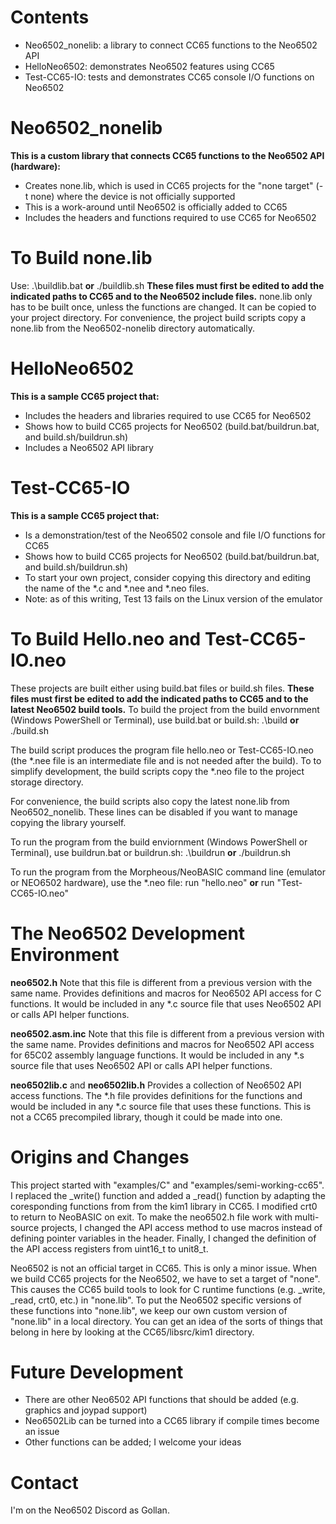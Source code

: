 # Contents
- Neo6502_nonelib: a library to connect CC65 functions to the Neo6502 API
- HelloNeo6502: demonstrates Neo6502 features using CC65
- Test-CC65-IO: tests and demonstrates CC65 console I/O functions on Neo6502

# Neo6502_nonelib
**This is a custom library that connects CC65 functions to the Neo6502 API (hardware):**
- Creates none.lib, which is used in CC65 projects for the "none target" (-t none) where the device is not officially supported
- This is a work-around until Neo6502 is officially added to CC65
- Includes the headers and functions required to use CC65 for Neo6502

# To Build none.lib
Use:
.\buildlib.bat **or** ./buildlib.sh
**These files must first be edited to add the indicated paths to CC65 and to the Neo6502 include files.** 
none.lib only has to be built once, unless the functions are changed. It can be copied to your project directory. For convenience, the project build scripts
copy a none.lib from the Neo6502-nonelib directory automatically.

# HelloNeo6502
**This is a sample CC65 project that:**
- Includes the headers and libraries required to use CC65 for Neo6502
- Shows how to build CC65 projects for Neo6502 (build.bat/buildrun.bat, and build.sh/buildrun.sh)
- Includes a Neo6502 API library

# Test-CC65-IO
**This is a sample CC65 project that:**
- Is a demonstration/test of the Neo6502 console and file I/O functions for CC65
- Shows how to build CC65 projects for Neo6502 (build.bat/buildrun.bat, and build.sh/buildrun.sh)
- To start your own project, consider copying this directory and editing the name of the *.c and *.nee and *.neo files.
- Note: as of this writing, Test 13 fails on the Linux version of the emulator

# To Build Hello.neo and Test-CC65-IO.neo
These projects are built either using build.bat files or build.sh files. **These files must first be edited to add the indicated paths to CC65 and to the latest Neo6502 build tools.** 
To build the project from the build envornment (Windows PowerShell or Terminal), use build.bat or build.sh:
.\build **or** ./build.sh

The build script produces the program file hello.neo or Test-CC65-IO.neo (the *.nee file is an intermediate file and is not needed after the build). To to simplify development,
the build scripts copy the *.neo file to the project storage directory.

For convenience, the build scripts also copy the latest none.lib from Neo6502_nonelib. These lines can be disabled if you want to manage copying the library yourself.

To run the program from the build enviornment (Windows PowerShell or Terminal), use buildrun.bat or buildrun.sh:
.\buildrun **or** ./buildrun.sh

To run the program from the Morpheous/NeoBASIC command line (emulator or NEO6502 hardware), use the *.neo file:
run "hello.neo" **or** run "Test-CC65-IO.neo"


# The Neo6502 Development Environment

**neo6502.h**
Note that this file is different from a previous version with the same name. Provides definitions and macros for Neo6502 API access for C functions. It would be included
in any *.c source file that uses Neo6502 API or calls API helper functions.

**neo6502.asm.inc**
Note that this file is different from a previous version with the same name. Provides definitions and macros for Neo6502 API access for 65C02 assembly language functions. It would be
included in any *.s source file that uses Neo6502 API or calls API helper functions.


**neo6502lib.c** and **neo6502lib.h**
Provides a collection of Neo6502 API access functions. The *.h file provides definitions for the functions and would be included in any *.c source file that uses these functions.
This is not a CC65 precompiled library, though it could be made into one.

# Origins and Changes

This project started with "examples/C" and "examples/semi-working-cc65". I replaced the _write() function and added a _read() function by adapting the coresponding functions
from from the kim1 library in CC65. I modified crt0 to return to NeoBASIC on exit. To make the neo6502.h file work with multi-source projects, I changed the API access method
to use macros instead of defining pointer variables in the header. Finally, I changed the definition of the API access registers from uint16_t to unit8_t.

Neo6502 is not an official target in CC65. This is only a minor issue. When we build CC65 projects for the Neo6502, we have to set a target of "none". This causes the
CC65 build tools to look for C runtime functions (e.g. _write, _read, crt0, etc.) in "none.lib". To put the Neo6502 specific versions of these functions into "none.lib",
we keep our own custom version of "none.lib" in a local directory. You can get an idea of the sorts of things that belong in here by looking at the CC65/libsrc/kim1 directory.

# Future Development

- There are other Neo6502 API functions that should be added (e.g. graphics and joypad support)
- Neo6502Lib can be turned into a CC65 library if compile times become an issue
- Other functions can be added; I welcome your ideas

# Contact

I'm on the Neo6502 Discord as Gollan.
